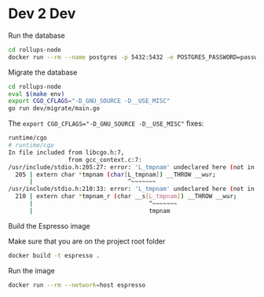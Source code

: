 # Dev 2 Dev

Run the database

```sh
cd rollups-node
docker run --rm --name postgres -p 5432:5432 -e POSTGRES_PASSWORD=password -e POSTGRES_DB=rollupsdb -v ./test/postgres/init-test-db.sh:/docker-entrypoint-initdb.d/init-test-db.sh postgres:16-alpine
```

Migrate the database

```sh
cd rollups-node
eval $(make env)
export CGO_CFLAGS="-D_GNU_SOURCE -D__USE_MISC"
go run dev/migrate/main.go
```

The 
`export CGO_CFLAGS="-D_GNU_SOURCE -D__USE_MISC"`
fixes:

```sh
runtime/cgo
# runtime/cgo
In file included from libcgo.h:7,
                 from gcc_context.c:7:
/usr/include/stdio.h:205:27: error: 'L_tmpnam' undeclared here (not in a function)
  205 | extern char *tmpnam (char[L_tmpnam]) __THROW __wur;
      |                           ^~~~~~~~
/usr/include/stdio.h:210:33: error: 'L_tmpnam' undeclared here (not in a function); did you mean 'tmpnam'?
  210 | extern char *tmpnam_r (char __s[L_tmpnam]) __THROW __wur;
      |                                 ^~~~~~~~
      |                                 tmpnam
```

Build the Espresso image

Make sure that you are on the project root folder

```sh
docker build -t espresso .
```

Run the image

```sh
docker run --rm --network=host espresso
```
